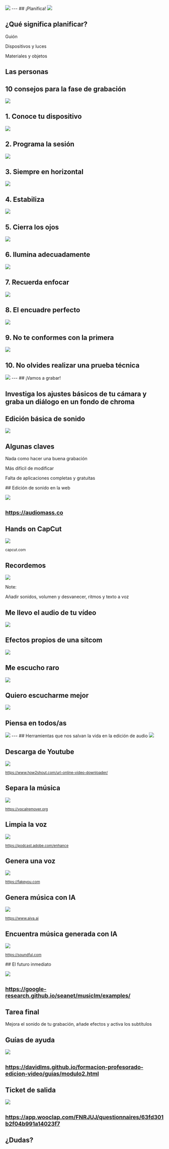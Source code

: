 <img class="r-stretch" style="text-align: center" src="../imagenes/logos/logo.png">
---
## ¡Planifica!

<img class="r-stretch" style="text-align: center" src="../imagenes/plan.png">


## ¿Qué significa planificar?

Guión <!-- .element: class="fragment" -->

Dispositivos y luces <!-- .element: class="fragment" -->

Materiales y objetos <!-- .element: class="fragment" -->

Las personas <!-- .element: class="fragment" -->
---
## 10 consejos para la fase de grabación

<img class="r-stretch" style="text-align: center" src="../imagenes/record.png">


## 1. Conoce tu dispositivo

<img class="r-stretch" style="text-align: center" src="../imagenes/dispositivo.jpg">


## 2. Programa la sesión

<img class="r-stretch" style="text-align: center" src="../imagenes/planifica.jpg">


## 3. Siempre en horizontal

<img class="r-stretch" style="text-align: center" src="../imagenes/horizontal.jpg">


## 4. Estabiliza

<img class="r-stretch" style="text-align: center" src="../imagenes/estabiliza.jpg">


## 5. Cierra los ojos

<img class="r-stretch" style="text-align: center" src="../imagenes/escuchando.jpg">


## 6. Ilumina adecuadamente

<img class="r-stretch" style="text-align: center" src="../imagenes/ilumina.jpg">


## 7. Recuerda enfocar

<img class="r-stretch" style="text-align: center" src="../imagenes/enfoque.jpg">


## 8. El encuadre perfecto

<img class="r-stretch" style="text-align: center" src="../imagenes/cuadricula.png">


## 9. No te conformes con la primera

<img class="r-stretch" style="text-align: center" src="../imagenes/repite.jpg">


## 10. No olvides realizar una prueba técnica

<img class="r-stretch" style="text-align: center" src="../imagenes/prueba.jpg">
---
## ¡Vamos a grabar!

Investiga los ajustes básicos de tu cámara y graba un diálogo en un fondo de chroma
---
## Edición básica de sonido

<img class="r-stretch" style="text-align: center" src="../imagenes/audio-edit.png">


## Algunas claves

Nada como hacer una buena grabación <!-- .element: class="fragment" -->

Más difícil de modificar <!-- .element: class="fragment" -->

Falta de aplicaciones completas y gratuitas <!-- .element: class="fragment" -->


## Edición de sonido en la web

<img class="r-stretch" style="text-align: center" src="../imagenes/audiomass.png">

<small>https://audiomass.co</small>
---
## Hands on CapCut

<img class="r-stretch" style="text-align: center" src="https://p16-vco-sg.ibyteimg.com/tos-alisg-i-hcfj2cabi8-sg/47e17bde67b9af9aa9f549666bdf2c6b.png~tplv-hcfj2cabi8-webp.image">

<small>capcut.com</small>


## Recordemos

<img class="r-stretch" style="text-align: center" src="../imagenes/sounds.PNG">

Note:

Añadir sonidos, volumen y desvanecer, ritmos y texto a voz


## Me llevo el audio de tu vídeo

<img class="r-stretch" style="text-align: center" src="../imagenes/extraido.png">


## Efectos propios de una sitcom

<img class="r-stretch" style="text-align: center" src="../imagenes/sonidos.png">


## Me escucho raro

<img class="r-stretch" style="text-align: center" src="../imagenes/voz.png">


## Quiero escucharme mejor

<img class="r-stretch" style="text-align: center" src="../imagenes/ruido.png">


## Piensa en todos/as

<img class="r-stretch" style="text-align: center" src="../imagenes/subtitulos.png">
---
## Herramientas que nos salvan la vida en la edición de audio

<img class="r-stretch" style="text-align: center" src="../imagenes/audio-ai.png">


## Descarga de Youtube

<img class="r-stretch" style="text-align: center" src="../imagenes/how2shout.png">

<small>https://www.how2shout.com/url-online-video-downloader/</small>


## Separa la música

<img class="r-stretch" style="text-align: center" src="../imagenes/vocal-remover.png">

<small>https://vocalremover.org</small>


## Limpia la voz

<img class="r-stretch" style="text-align: center" src="../imagenes/podcasts.png">

<small>https://podcast.adobe.com/enhance</small>


## Genera una voz

<img class="r-stretch" style="text-align: center" src="../imagenes/fakeyou.png">

<small>https://fakeyou.com</small>


## Genera música con IA

<img class="r-stretch" style="text-align: center" src="../imagenes/aiva.png">

<small>https://www.aiva.ai</small>


## Encuentra música generada con IA

<img class="r-stretch" style="text-align: center" src="../imagenes/soundful.png">

<small>https://soundful.com</small>


## El futuro inmediato

<img class="r-stretch" style="text-align: center" src="../imagenes/audioml.png">

<small>https://google-research.github.io/seanet/musiclm/examples/</small>
---
## Tarea final

Mejora el sonido de tu grabación, añade efectos y activa los subtítulos


## Guías de ayuda

<img class="r-stretch" style="text-align: center" src="../imagenes/qr-guides-mod-2.png">

<small>https://davidlms.github.io/formacion-profesorado-edicion-video/guias/modulo2.html</small>
---
## Ticket de salida

<img class="r-stretch" style="text-align: center" src="../imagenes/qr-exit-ticket-2.png">

<small>https://app.wooclap.com/FNRJUJ/questionnaires/63fd301b2f04b991a14023f7</small>
---

<!-- .slide: data-background-video="../imagenes/video-edition.mp4" data-background-opacity="0.6" data-background-video-loop data-background-video-muted -->

## ¿Dudas?